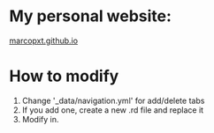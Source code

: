 # My personal website:

[marcopxt.github.io](https://marcopxt.github.io/)


# How to modify

1. Change '_data/navigation.yml' for add/delete tabs
2. If you add one, create a new .rd file and replace it
3. Modify in.
